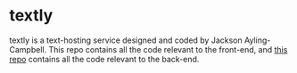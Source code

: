 # textly

textly is a text-hosting service designed and coded by Jackson Ayling-Campbell. This repo contains all the code relevant to the front-end, and [this repo](https://github.com/loldabigboi/textly-back-end) contains all the code relevant to the back-end.